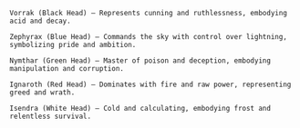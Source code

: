 

    Vorrak (Black Head) – Represents cunning and ruthlessness, embodying acid and decay.

    Zephyrax (Blue Head) – Commands the sky with control over lightning, symbolizing pride and ambition.

    Nymthar (Green Head) – Master of poison and deception, embodying manipulation and corruption.

    Ignaroth (Red Head) – Dominates with fire and raw power, representing greed and wrath.

    Isendra (White Head) – Cold and calculating, embodying frost and relentless survival.

